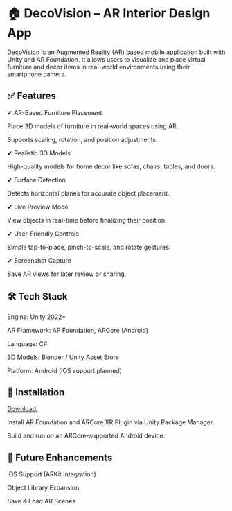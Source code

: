 # 🏠 DecoVision – AR Interior Design App
DecoVision is an Augmented Reality (AR) based mobile application built with Unity and AR Foundation. It allows users to visualize and place virtual furniture and decor items in real-world environments using their smartphone camera.

## ✅ Features
✔ AR-Based Furniture Placement

Place 3D models of furniture in real-world spaces using AR.

Supports scaling, rotation, and position adjustments.

✔ Realistic 3D Models

High-quality models for home decor like sofas, chairs, tables, and doors.

✔ Surface Detection

Detects horizontal planes for accurate object placement.

✔ Live Preview Mode

View objects in real-time before finalizing their position.

✔ User-Friendly Controls

Simple tap-to-place, pinch-to-scale, and rotate gestures.

✔ Screenshot Capture

Save AR views for later review or sharing.

## 🛠 Tech Stack
Engine: Unity 2022+

AR Framework: AR Foundation, ARCore (Android)

Language: C#

3D Models: Blender / Unity Asset Store

Platform: Android (iOS support planned)

## 📲 Installation
[Download:](https://drive.google.com/drive/folders/1HuTkvz2ffshrszDyutv4_6XIWbJhFMrC?usp=drive_link)

Install AR Foundation and ARCore XR Plugin via Unity Package Manager.

Build and run on an ARCore-supported Android device.

## 🔮 Future Enhancements
iOS Support (ARKit Integration)

Object Library Expansion

Save & Load AR Scenes
